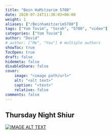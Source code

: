 ```yaml
---
title: "Bein HaMitzarim 5780"
date: 2020-07-24T11:30:03+00:00
weight: 1
aliases: ["/Beinhamitzarim5780"]
tags: ["Yom Tovim", "torah", "5780", "video"]
categories: ["Yom Tovim"]
author: "Dovid"
# author: ["Me", "You"] # multiple authors
showToc: true
TocOpen: true
draft: false
hidemeta: false
disableShare: false
cover:
    image: "<image path/url>"
    alt: "<alt text>"
    caption: "<text>"
    relative: false
comments: false
---
```

 ## Thursday Night Shiur
[![IMAGE ALT TEXT](http://img.youtube.com/vi/b2z9ivW7G04/0.jpg)](http://www.youtube.com/watch?v=b2z9ivW7G04 "Video Title")
